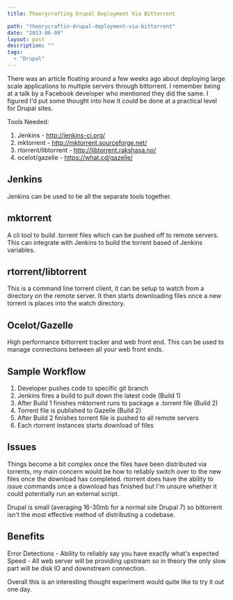 ```yaml
---
title: Theorycrafting Drupal Deployment Via Bittorrent

path: "theorycraftin-drupal-deployment-via-bittorrent"
date: "2013-06-09"
layout: post
description: ""
tags:
  - "Drupal"
---
```

There was an article floating around a few weeks ago about deploying large scale applications to multiple servers through bittorrent. I remember being at a talk by a Facebook developer who mentioned they did the same. I figured I'd put some thought into how it could be done at a practical level for Drupal sites.

Tools Needed:

1. Jenkins - http://jenkins-ci.org/
2. mktorrent - http://mktorrent.sourceforge.net/
3. rtorrent/libtorrent - http://libtorrent.rakshasa.no/
4. ocelot/gazelle - https://what.cd/gazelle/

## Jenkins
Jenkins can be used to tie all the separate tools together.

## mktorrent
A cli tool to build .torrent files which can be pushed off to remote servers. This can integrate with Jenkins to build the torrent based of Jenkins variables. 

## rtorrent/libtorrent
This is a command line torrent client, it can be setup to watch from a directory on the remote server. It then starts downloading files once a new torrent is places into the watch directory.

## Ocelot/Gazelle
High performance bittorrent tracker and web front end. This can be used to manage connections between all your web front ends.

## Sample Workflow
1. Developer pushes code to specific git branch
2. Jenkins fires a build to pull down the latest code (Build 1)
3. After Build 1 finishes mktorrent runs to package a .torrent file (Build 2)
4. Torrent file is published to Gazelle (Build 2)
5. After Build 2 finishes torrent file is pushed to all remote servers
6. Each rtorrent instances starts download of files

## Issues
Things become a bit complex once the files have been distributed via torrents, my main concern would be how to reliably switch over to the new files once the download has completed. rtorrent does have the ability to issue commands once a download has finished but I'm unsure whether it could potentially run an external script.

Drupal is small (averaging 16-30mb for a normal site Drupal 7) so bittorrent isn't the most effective method of distributing a codebase.

## Benefits
Error Detections - Ability to reliably say you have exactly what's expected
Speed - All web server will be providing upstream so in theory the only slow part will be disk IO and downstream connection.

Overall this is an interesting thought experiment would quite like to try it out one day.

